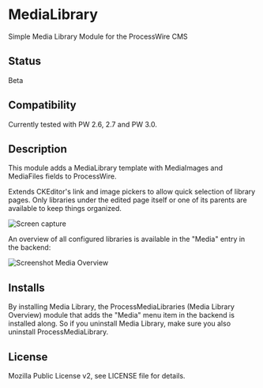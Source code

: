 # MediaLibrary
Simple Media Library Module for the ProcessWire CMS

## Status

Beta

## Compatibility

Currently tested with PW 2.6, 2.7 and PW 3.0.

## Description

This module adds a MediaLibrary template with MediaImages and MediaFiles fields to ProcessWire.

Extends CKEditor's link and image pickers to allow quick selection of library pages. Only libraries under the edited page itself or one of its parents are available to keep things organized.

![Screen capture](https://bitpoet.github.io/img/medialibrarycapture.gif)

An overview of all configured libraries is available in the "Media" entry in the backend:

![Screenshot Media Overview](https://bitpoet.github.io/img/medialibrary.png)

## Installs

By installing Media Library, the ProcessMediaLibraries (Media Library Overview) module that adds the "Media" menu item in the backend is installed along. So if you uninstall Media Library, make sure you also uninstall ProcessMediaLibrary.

## License

Mozilla Public License v2, see LICENSE file for details.

